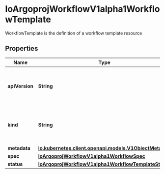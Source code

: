 

# IoArgoprojWorkflowV1alpha1WorkflowTemplate

WorkflowTemplate is the definition of a workflow template resource

## Properties

Name | Type | Description | Notes
------------ | ------------- | ------------- | -------------
**apiVersion** | **String** | APIVersion defines the versioned schema of this representation of an object. Servers should convert recognized schemas to the latest internal value, and may reject unrecognized values. More info: https://git.io.k8s.community/contributors/devel/sig-architecture/api-conventions.md#resources |  [optional]
**kind** | **String** | Kind is a string value representing the REST resource this object represents. Servers may infer this from the endpoint the client submits requests to. Cannot be updated. In CamelCase. More info: https://git.io.k8s.community/contributors/devel/sig-architecture/api-conventions.md#types-kinds |  [optional]
**metadata** | [**io.kubernetes.client.openapi.models.V1ObjectMeta**](io.kubernetes.client.openapi.models.V1ObjectMeta.md) |  | 
**spec** | [**IoArgoprojWorkflowV1alpha1WorkflowSpec**](IoArgoprojWorkflowV1alpha1WorkflowSpec.md) |  | 
**status** | [**IoArgoprojWorkflowV1alpha1WorkflowTemplateStatus**](IoArgoprojWorkflowV1alpha1WorkflowTemplateStatus.md) |  |  [optional]



